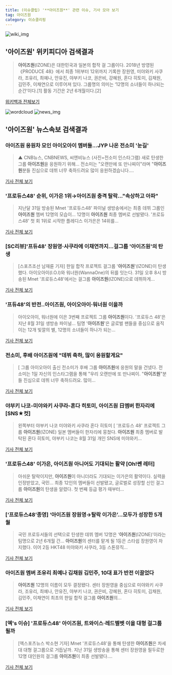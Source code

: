 ```yaml
---
title: (이슈클립) '**아이즈원**' 관련 이슈, 기사 모아 보기
tag: 아이즈원
category: 이슈클리핑
---
```

![wiki_img](https://user-images.githubusercontent.com/42597476/44503234-41136a80-a6d0-11e8-9071-6fc6418eafe4.png)
## **'**아이즈원**'** 위키피디아 검색결과
>**아이즈원**(IZONE)은 대한민국과 일본의 합작 걸 그룹이다. 2018년 방영된 《PRODUCE 48》에서 최종 1위부터 12위까지 기록한 장원영, 미야와키 사쿠라, 조유리, 최예나, 안유진, 야부키 나코, 권은비, 강혜원, 혼다 히토미, 김채원, 김민주, 이채연으로 이루어져 있다. 그룹명의 의미는 ‘12명의 소녀들이 하나되는 순간’이다.[1] 활동 기간은 2년 6개월이다.[2]

<a href="https://ko.wikipedia.org/wiki/아이즈원" target="_blank">위키백과 전체보기</a>

![wordcloud](https://s3.ap-northeast-2.amazonaws.com/lyrics101-wordcloud/2018-09-01-1535763122.png)
![news_img](https://user-images.githubusercontent.com/42597476/44507050-1206f400-a6e4-11e8-8d98-7ffbfebb353f.png)
## **'**아이즈원**'** 뉴스속보 검색결과
### **아이즈원** 응원차 모인 아이오아이 멤버들…JYP 나온 전소미 '눈길'

>▲ CNB뉴스, CNBNEWS, 씨앤비뉴스 (사진=전소미 인스타그램) 새로 탄생한 그룹 **아이즈원**을 응원하기 위해... 전소미는 "오랜만에 또 만나찌이"라며 "**아이즈원**분들 진심으로 데뷔 너무 축하드려요 많이 응원하겠습니다....

<a href="http://www.cnbnews.com/news/article.html?no=383880" target="_blank">기사 전체 보기</a>

### '프로듀스48' 순위, 이가은 1위→**아이즈원** 충격 탈락…"속상하고 아파"

>지난달 31일 방송된 Mnet '프로듀스48' 파이널 생방송에서는 최종 데뷔 그룹인 **아이즈원** 멤버 12명의 모습이... 12명이 **아이즈원** 최종 멤버로 선발됐다. '프로듀스48' 첫 회 1위로 시작한 플레디스 이가은은 14위를...

<a href="http://sports.hankooki.com/lpage/entv/201809/sp20180901075137136660.htm" target="_blank">기사 전체 보기</a>

### [SC리뷰]'프듀48' 장원영·사쿠라에 이채연까지…걸그룹 '**아이즈원**'의 탄생

>[스포츠조선 남재륜 기자] 한일 합작 프로젝트 걸그룹 '**아이즈원**'(IZONE)이 탄생했다. 아이오아이(I.O.I)와 워너원(WannaOne)의 뒤를 잇는다. 31일 오후 8시 방송된 Mnet '프로듀스48'에서는 걸그룹 **아이즈원**(IZONE)으로 데뷔하게...

<a href="http://sports.chosun.com/news/ntype.htm?id=201809020100003710000017&servicedate=20180901" target="_blank">기사 전체 보기</a>

### '프듀48'의 반전..**아이즈원**, 아이오아이·워너원 이을까

>아이오아이, 워너원에 이은 3번째 프로젝트 그룹 **아이즈원**이다. '프로듀스 48'은 지난 8월 31일 생방송 파이널... 팀명 '**아이즈원**'은 글로벌 팬들을 중심으로 움직이는 12개 빛깔의 별, 12명의 소녀들이 하나가 되는...

<a href="http://star.mt.co.kr/stview.php?no=2018090108462183084" target="_blank">기사 전체 보기</a>

### 전소미, 후배 **아이즈원**에 "데뷔 축하, 많이 응원할게요"

>[ 그룹 아이오아이 출신 전소미가 후배 그룹 **아이즈원**에 응원의 말을 건넸다. 전소미는 1일 자신의 인스타그램을 통해 "우리 오랜만에 또 만나찌이. "**아이즈원**"분들 진심으로 데뷔 너무 축하드려요. 많이...

<a href="http://isplus.live.joins.com/news/article/aid.asp?aid=22524925" target="_blank">기사 전체 보기</a>

### 야부키 나코-미야와키 사쿠라-혼다 히토미, **아이즈원** 日멤버 한자리에[SNS★컷]

>왼쪽부터 야부키 나코 미야와키 사쿠라 혼다 히토미 [ '프로듀스 48' 프로젝트 그룹 **아이즈원**(IZONE) 일본 멤버들이 한자리에 뭉쳤다. **아이즈원** 최종 멤버로 발탁된 혼다 히토미, 야부키 나코는 8월 31일 개인 SNS에 미야와키...

<a href="http://www.newsen.com/news_view.php?uid=201809010833098010" target="_blank">기사 전체 보기</a>

### '프로듀스48' 이가은, **아이즈원** 아니어도 기대되는 활약 [Oh!쎈 레터]

>아쉬운 탈락이지만, **아이즈원**이 아니더라도 기대되는 이가은의 활약이다. 실력을 인정받았고, 국민... 최종 12인의 멤버들이 선발됐고, 글로벌로 성장할 신인 걸그룹 **아이즈원**의 탄생을 알렸다. 첫 번째 등급 평가 때부터...

<a href="http://www.osen.co.kr/article/G1110979688" target="_blank">기사 전체 보기</a>

### [‘프로듀스48’종영] ‘**아이즈원** 장원영→탈락 이가은’...모두가 성장한 5개월

>국민 프로듀서들의 선택으로 탄생한 데뷔 멤버 12명은 ‘**아이즈원**(IZONE)’이라는 팀명으로 2년 6개월 간... **아이즈원**의 센터를 맡게 될 1등은 스타쉽 장원영이 차지했다. 이어 2등 HKT48 미야와키 사쿠라, 3등 스톤뮤직...

<a href="http://star.mk.co.kr/new/view.php?mc=ST&year=2018&no=550654" target="_blank">기사 전체 보기</a>

### **아이즈원** 멤버 조유리 최예나 김채원 김민주, 10대 표가 반전 이끌었다

>**아이즈원** 12명의 이름이 모두 결정됐다. 센터 장원영을 중심으로 미야와키 사쿠라, 조유리, 최예나, 안유진, 야부키 나코, 권은비, 강혜원, 혼다 히토미, 김채원, 김민주, 이채연이 최초의 한일 합작 걸그룹 **아이즈원**의...

<a href="http://news20.busan.com/controller/newsController.jsp?newsId=20180901000018" target="_blank">기사 전체 보기</a>

### [엑's 이슈] '프로듀스48' **아이즈원**, 트와이스·레드벨벳 이을 대형 걸그룹 될까

>[엑스포츠뉴스 박소현 기자] Mnet '프로듀스48'을 통해 탄생한 **아이즈원**은 차세대 대형 걸그룹으로 거듭날까.  지난 31일 생방송을 통해 센터 장원영을 필두로한 12명 대인원의 걸그룹 **아이즈원**이 최종 선발됐다....

<a href="http://www.xportsnews.com/?ac=article_view&entry_id=1014151" target="_blank">기사 전체 보기</a>


